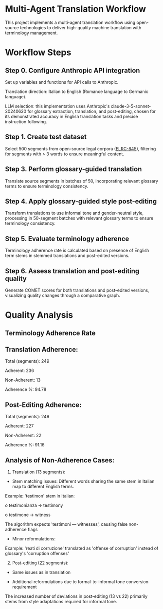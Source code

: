 # Multi-Agent Translation Workflow
This project implements a multi-agent translation workflow using open-source technologies to deliver high-quality machine translation with terminology management.

# Workflow Steps
## Step 0. Configure Anthropic API integration
Set up variables and functions for API calls to Anthropic.

Translation direction: Italian to English (Romance language to Germanic language).

LLM selection: this implementation uses Anthropic's claude-3-5-sonnet-20240620 for glossary extraction, translation, and post-editing, chosen for its demonstrated accuracy in English translation tasks and precise instruction following.

## Step 1. Create test dataset
Select 500 segments from open-source legal corpora ([ELRC-845](https://opus.nlpl.eu/ELRC-845-Corpora_legal_text/it&en/v1/ELRC-845-Corpora_legal_text)), filtering for segments with > 3 words to ensure meaningful content.

## Step 3. Perform glossary-guided translation
Translate source segments in batches of 50, incorporating relevant glossary terms to ensure terminology consistency.

## Step 4. Apply glossary-guided style post-editing
Transform translations to use informal tone and gender-neutral style, processing in 50-segment batches with relevant glossary terms to ensure terminology consistency.

## Step 5. Evaluate terminology adherence
Terminology adherence rate is calculated based on presence of English term stems in stemmed translations and post-edited versions.

## Step 6. Assess translation and post-editing quality
Generate COMET scores for both translations and post-edited versions, visualizing quality changes through a comparative graph.

# Quality Analysis
## Terminology Adherence Rate
## Translation Adherence:
  Total (segments): 249
  
  Adherent: 236
  
  Non-Adherent: 13
  
  Adherence %: 94.78


## Post-Editing Adherence:
  Total (segments): 249
  
  Adherent: 227
  
  Non-Adherent: 22
  
  Adherence %: 91.16
  
## Analysis of Non-Adherence Cases:
1.	Translation (13 segments):
   
-	Stem matching issues: Different words sharing the same stem in Italian map to different English terms.
  
  Example: 'testimon' stem in Italian:

  o	testimonianza → testimony

  o	testimone → witness

  The algorithm expects 'testimoni — witnesses', causing false non-adherence flags

-	Minor reformulations:
  
  Example: 'reati di corruzione' translated as 'offense of corruption' instead of glossary's 'corruption offenses'

2.	Post-editing (22 segments):
   
-	Same issues as in translation
  
-	Additional reformulations due to formal-to-informal tone conversion requirement
  
The increased number of deviations in post-editing (13 vs 22) primarily stems from style adaptations required for informal tone.
